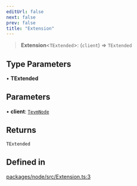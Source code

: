 ```yaml
---
editUrl: false
next: false
prev: false
title: "Extension"
---
```


> **Extension**\<`TExtended`\>: (`client`) => `TExtended`

## Type Parameters

• **TExtended**

## Parameters

• **client**: [`TevmNode`](/reference/tevm/node/type-aliases/baseclient/)

## Returns

`TExtended`

## Defined in

[packages/node/src/Extension.ts:3](https://github.com/evmts/tevm-monorepo/blob/main/packages/node/src/Extension.ts#L3)
